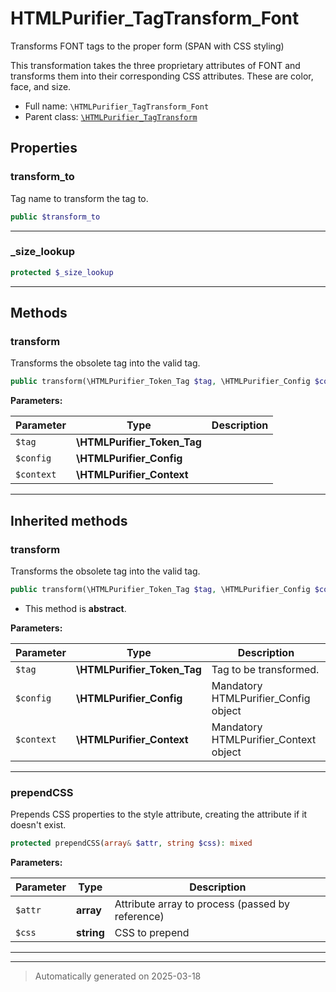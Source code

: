 
# HTMLPurifier_TagTransform_Font

Transforms FONT tags to the proper form (SPAN with CSS styling)

This transformation takes the three proprietary attributes of FONT and
transforms them into their corresponding CSS attributes.  These are color,
face, and size.

* Full name: `\HTMLPurifier_TagTransform_Font`
* Parent class: [`\HTMLPurifier_TagTransform`](./HTMLPurifier_TagTransform.md)



## Properties


### transform_to

Tag name to transform the tag to.

```php
public $transform_to
```






***

### _size_lookup



```php
protected $_size_lookup
```






***

## Methods


### transform

Transforms the obsolete tag into the valid tag.

```php
public transform(\HTMLPurifier_Token_Tag $tag, \HTMLPurifier_Config $config, \HTMLPurifier_Context $context): \HTMLPurifier_Token_End|string
```








**Parameters:**

| Parameter | Type | Description |
|-----------|------|-------------|
| `$tag` | **\HTMLPurifier_Token_Tag** |  |
| `$config` | **\HTMLPurifier_Config** |  |
| `$context` | **\HTMLPurifier_Context** |  |





***


## Inherited methods


### transform

Transforms the obsolete tag into the valid tag.

```php
public transform(\HTMLPurifier_Token_Tag $tag, \HTMLPurifier_Config $config, \HTMLPurifier_Context $context): mixed
```




* This method is **abstract**.



**Parameters:**

| Parameter | Type | Description |
|-----------|------|-------------|
| `$tag` | **\HTMLPurifier_Token_Tag** | Tag to be transformed. |
| `$config` | **\HTMLPurifier_Config** | Mandatory HTMLPurifier_Config object |
| `$context` | **\HTMLPurifier_Context** | Mandatory HTMLPurifier_Context object |





***

### prependCSS

Prepends CSS properties to the style attribute, creating the
attribute if it doesn't exist.

```php
protected prependCSS(array& $attr, string $css): mixed
```








**Parameters:**

| Parameter | Type | Description |
|-----------|------|-------------|
| `$attr` | **array** | Attribute array to process (passed by reference) |
| `$css` | **string** | CSS to prepend |





***


***
> Automatically generated on 2025-03-18
